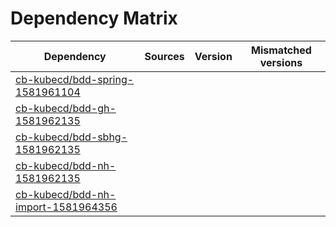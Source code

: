 # Dependency Matrix

Dependency | Sources | Version | Mismatched versions
---------- | ------- | ------- | -------------------
[cb-kubecd/bdd-spring-1581961104](https://github.com/cb-kubecd/bdd-spring-1581961104.git) |  | []() | 
[cb-kubecd/bdd-gh-1581962135](https://github.com/cb-kubecd/bdd-gh-1581962135.git) |  | []() | 
[cb-kubecd/bdd-sbhg-1581962135](https://github.com/cb-kubecd/bdd-sbhg-1581962135.git) |  | []() | 
[cb-kubecd/bdd-nh-1581962135](https://github.com/cb-kubecd/bdd-nh-1581962135.git) |  | []() | 
[cb-kubecd/bdd-nh-import-1581964356](https://github.com/cb-kubecd/bdd-nh-import-1581964356.git) |  | []() | 
